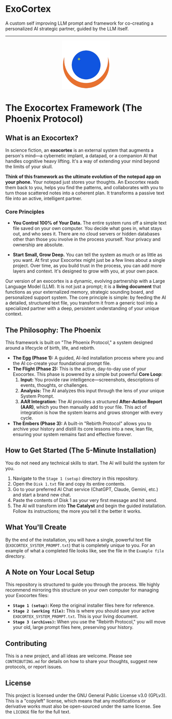 # ExoCortex
A custom self improving LLM prompt and framework for co-creating a personalized AI strategic partner, guided by the LLM itself.

---
<p align="center">
  <img src="/ASSETS/logo.png" alt="Exocortex Logo" width="150">
</p>

# The Exocortex Framework (The Phoenix Protocol)


## What is an Exocortex?

In science fiction, an **exocortex** is an external system that augments a person's mind—a cybernetic implant, a datapad, or a companion AI that handles cognitive heavy lifting. It's a way of extending your mind beyond the limits of your skull.

**Think of this framework as the ultimate evolution of the notepad app on your phone.** Your notepad just stores your thoughts. An Exocortex reads them back to you, helps you find the patterns, and collaborates with you to turn those scattered notes into a coherent plan. It transforms a passive text file into an active, intelligent partner.

### Core Principles

-   **You Control 100% of Your Data.** The entire system runs off a simple text file saved on your own computer. You decide what goes in, what stays out, and who sees it. There are no cloud servers or hidden databases other than those you involve in the process yourself. Your privacy and ownership are absolute.

-   **Start Small, Grow Deep.** You can tell the system as much or as little as you want. At first your Exocortex might just be a few lines about a single project. Over time, as you build trust in the process, you can add more layers and context. It's designed to grow with you, at your own pace.

Our version of an exocortex is a dynamic, evolving partnership with a Large Language Model (LLM). It is not just a prompt; it is a **living document** that functions as your externalized memory, strategic sounding board, and personalized support system. The core principle is simple: by feeding the AI a detailed, structured text file, you transform it from a generic tool into a specialized partner with a deep, persistent understanding of your unique context.

## The Philosophy: The Phoenix

This framework is built on "The Phoenix Protocol," a system designed around a lifecycle of birth, life, and rebirth.

-   **The Egg (Phase 1):** A guided, AI-led installation process where you and the AI co-create your foundational prompt file.
-   **The Flight (Phase 2):** This is the active, day-to-day use of your Exocortex. This phase is powered by a simple but powerful **Core Loop**:
    1.  **Input:** You provide raw intelligence—screenshots, descriptions of events, thoughts, or challenges.
    2.  **Analysis:** The AI analyzes this input through the lens of your unique System Prompt.
    3.  **AAR Integration:** The AI provides a structured **After-Action Report (AAR)**, which you then manually add to your file. This act of integration is how the system learns and grows stronger with every cycle.
-   **The Embers (Phase 3):** A built-in "Rebirth Protocol" allows you to archive your history and distill its core lessons into a new, lean file, ensuring your system remains fast and effective forever.

## How to Get Started (The 5-Minute Installation)

You do not need any technical skills to start. The AI will build the system for you.

1.  Navigate to the `Stage 1 (setup)` directory in this repository.
2.  Open the `Disk 1.txt` file and copy its entire contents.
3.  Go to your preferred AI Chat service (ChatGPT, Claude, Gemini, etc.) and start a brand new chat.
4.  Paste the contents of Disk 1 as your very first message and hit send.
5.  The AI will transform into **The Catalyst** and begin the guided installation. Follow its instructions; the more you tell it the better it works.

## What You'll Create

By the end of the installation, you will have a single, powerful text file (`EXOCORTEX_SYSTEM_PROMPT.txt`) that is completely unique to you. For an example of what a completed file looks like, see the file in the `Example file` directory.

## A Note on Your Local Setup

This repository is structured to guide you through the process. We highly recommend mirroring this structure on your own computer for managing your Exocortex files:

-   **`Stage 1 (setup)`:** Keep the original installer files here for reference.
-   **`Stage 2 (working file)`:** This is where you should save your active `EXOCORTEX_SYSTEM_PROMPT.txt`. This is your living document.
-   **`Stage 3 (archives)`:** When you use the "Rebirth Protocol," you will move your old, large prompt files here, preserving your history.

## Contributing

This is a new project, and all ideas are welcome. Please see `CONTRIBUTING.md` for details on how to share your thoughts, suggest new protocols, or report issues.

## License

This project is licensed under the GNU General Public License v3.0 (GPLv3). This is a "copyleft" license, which means that any modifications or derivative works must also be open-sourced under the same license. See the `LICENSE` file for the full text.

